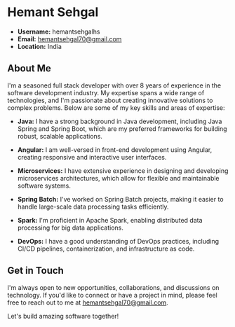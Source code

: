 # Hemant Sehgal

- **Username:** hemantsehgalhs
- **Email:** hemantsehgal70@gmail.com
- **Location:** India

## About Me

I'm a seasoned full stack developer with over 8 years of experience in the software development industry. My expertise spans a wide range of technologies, and I'm passionate about creating innovative solutions to complex problems. Below are some of my key skills and areas of expertise:

- **Java:** I have a strong background in Java development, including Java Spring and Spring Boot, which are my preferred frameworks for building robust, scalable applications.

- **Angular:** I am well-versed in front-end development using Angular, creating responsive and interactive user interfaces.

- **Microservices:** I have extensive experience in designing and developing microservices architectures, which allow for flexible and maintainable software systems.

- **Spring Batch:** I've worked on Spring Batch projects, making it easier to handle large-scale data processing tasks efficiently.

- **Spark:** I'm proficient in Apache Spark, enabling distributed data processing for big data applications.

- **DevOps:** I have a good understanding of DevOps practices, including CI/CD pipelines, containerization, and infrastructure as code.

## Get in Touch

I'm always open to new opportunities, collaborations, and discussions on technology. If you'd like to connect or have a project in mind, please feel free to reach out to me at [hemantsehgal70@gmail.com](mailto:hemantsehgal70@gmail.com).

Let's build amazing software together!
